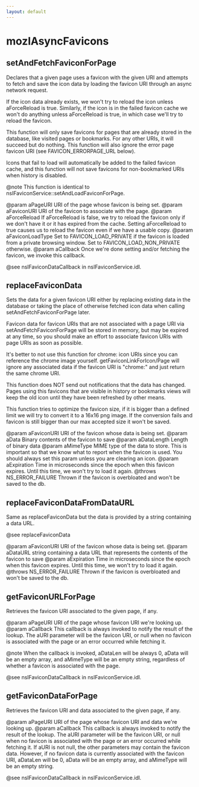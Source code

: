 ```yaml
---
layout: default
---
```


# mozIAsyncFavicons #

## setAndFetchFaviconForPage ##

Declares that a given page uses a favicon with the given URI and 
attempts to fetch and save the icon data by loading the favicon URI
through an async network request.

If the icon data already exists, we won't try to reload the icon unless
aForceReload is true.  Similarly, if the icon is in the failed favicon
cache we won't do anything unless aForceReload is true, in which case
we'll try to reload the favicon.

This function will only save favicons for pages that are already stored in
the database, like visited pages or bookmarks.  For any other URIs, it
will succeed but do nothing.  This function will also ignore the error
page favicon URI (see FAVICON_ERRORPAGE_URL below).

Icons that fail to load will automatically be added to the failed favicon
cache, and this function will not save favicons for non-bookmarked URIs
when history is disabled.

@note This function is identical to
      nsIFaviconService::setAndLoadFaviconForPage.

@param aPageURI
       URI of the page whose favicon is being set.
@param aFaviconURI
       URI of the favicon to associate with the page.
@param aForceReload
       If aForceReload is false, we try to reload the favicon only if we
       don't have it or it has expired from the cache.  Setting
       aForceReload to true causes us to reload the favicon even if we
       have a usable copy.
@param aFaviconLoadType
       Set to FAVICON_LOAD_PRIVATE if the favicon is loaded from a private
       browsing window.  Set to FAVICON_LOAD_NON_PRIVATE otherwise.
@param aCallback
       Once we're done setting and/or fetching the favicon, we invoke this
       callback.

@see nsIFaviconDataCallback in nsIFaviconService.idl.


## replaceFaviconData ##

Sets the data for a given favicon URI either by replacing existing data in
the database or taking the place of otherwise fetched icon data when
calling setAndFetchFaviconForPage later.

Favicon data for favicon URIs that are not associated with a page URI via
setAndFetchFaviconForPage will be stored in memory, but may be expired at
any time, so you should make an effort to associate favicon URIs with page
URIs as soon as possible.

It's better to not use this function for chrome: icon URIs since you can
reference the chrome image yourself. getFaviconLinkForIcon/Page will ignore
any associated data if the favicon URI is "chrome:" and just return the
same chrome URI.

This function does NOT send out notifications that the data has changed.
Pages using this favicons that are visible in history or bookmarks views
will keep the old icon until they have been refreshed by other means.

This function tries to optimize the favicon size, if it is bigger
than a defined limit we will try to convert it to a 16x16 png image.
If the conversion fails and favicon is still bigger than our max accepted
size it won't be saved.

@param aFaviconURI
       URI of the favicon whose data is being set.
@param aData
       Binary contents of the favicon to save
@param aDataLength
       Length of binary data
@param aMimeType
       MIME type of the data to store.  This is important so that we know
       what to report when the favicon is used.  You should always set this
       param unless you are clearing an icon.
@param aExpiration
       Time in microseconds since the epoch when this favicon expires.
       Until this time, we won't try to load it again.
@throws NS_ERROR_FAILURE
        Thrown if the favicon is overbloated and won't be saved to the db.


## replaceFaviconDataFromDataURL ##

Same as replaceFaviconData but the data is provided by a string
containing a data URL.

@see replaceFaviconData

@param aFaviconURI
       URI of the favicon whose data is being set.
@param aDataURL
       string containing a data URL that represents the contents of
       the favicon to save
@param aExpiration
       Time in microseconds since the epoch when this favicon expires.
       Until this time, we won't try to load it again.
@throws NS_ERROR_FAILURE
        Thrown if the favicon is overbloated and won't be saved to the db.


## getFaviconURLForPage ##

Retrieves the favicon URI associated to the given page, if any.

@param aPageURI
       URI of the page whose favicon URI we're looking up.
@param aCallback
       This callback is always invoked to notify the result of the lookup.
       The aURI parameter will be the favicon URI, or null when no favicon
       is associated with the page or an error occurred while fetching it.

@note When the callback is invoked, aDataLen will be always 0, aData will
      be an empty array, and aMimeType will be an empty string, regardless
      of whether a favicon is associated with the page.

@see nsIFaviconDataCallback in nsIFaviconService.idl.


## getFaviconDataForPage ##

Retrieves the favicon URI and data associated to the given page, if any.

@param aPageURI
       URI of the page whose favicon URI and data we're looking up.
@param aCallback
       This callback is always invoked to notify the result of the lookup.  The aURI
       parameter will be the favicon URI, or null when no favicon is
       associated with the page or an error occurred while fetching it.  If
       aURI is not null, the other parameters may contain the favicon data.
       However, if no favicon data is currently associated with the favicon
       URI, aDataLen will be 0, aData will be an empty array, and aMimeType
       will be an empty string.

@see nsIFaviconDataCallback in nsIFaviconService.idl.

